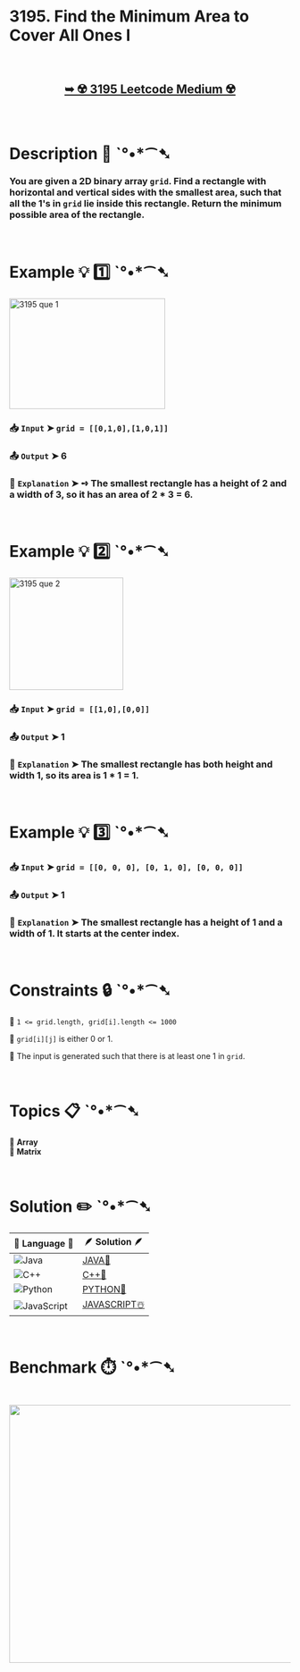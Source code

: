 # 3195. Find the Minimum Area to Cover All Ones I

</br>

<h2 align="center"> 

<a href="https://leetcode.com/problems/find-the-minimum-area-to-cover-all-ones-i/description/?envType=daily-question&envId=2025-08-22"><strong>➥ ☢️ 3195 Leetcode Medium ☢️ </strong></a>
</h2>

</br>

# Description 📜 ˋ°•*⁀➷

### You are given a 2D binary array `grid`. Find a rectangle with horizontal and vertical sides with the smallest area, such that all the 1's in `grid` lie inside this rectangle.  Return the minimum possible area of the rectangle.

</br>

# Example 💡 1️⃣ ˋ°•*⁀➷

<img width="279" height="198" alt="3195 que 1" src="https://github.com/user-attachments/assets/669f5a93-81e9-4259-8b28-1bf5465c306d" />

  ### 📥 `Input`  ➤ `grid = [[0,1,0],[1,0,1]]`

  ### 📤 `Output`  ➤ 6

  ### 🔦 `Explanation`  ➤ ➺ The smallest rectangle has a height of 2 and a width of 3, so it has an area of 2 * 3 = 6.

</br>

# Example 💡 2️⃣ ˋ°•*⁀➷

<img width="204" height="201" alt="3195 que 2" src="https://github.com/user-attachments/assets/21bde7c2-a4a7-4c5e-9f61-9a71e01f4900" />

  ### 📥 `Input` ➤ `grid = [[1,0],[0,0]]`

  ### 📤 `Output`  ➤ 1

  ### 🔦 `Explanation` ➤ The smallest rectangle has both height and width 1, so its area is 1 * 1 = 1.

</br>

# Example 💡 3️⃣ ˋ°•*⁀➷

  ### 📥 `Input` ➤ `grid = [[0, 0, 0], [0, 1, 0], [0, 0, 0]]`

  ### 📤 `Output`  ➤ 1

  ### 🔦 `Explanation`  ➤ The smallest rectangle has a height of 1 and a width of 1. It starts at the center index.

</br>

# Constraints 🔒 ˋ°•*⁀➷

🔹 `1 <= grid.length, grid[i].length <= 1000` </br>

🔹 `grid[i][j]` is either 0 or 1. </br>

🔹 The input is generated such that there is at least one 1 in `grid`. </br>

</br>

# Topics 📋 ˋ°•*⁀➷

🔸 **Array**  </br>
🔸 **Matrix**  </br>

</br>

# Solution ✏️ ˋ°•*⁀➷

| 📒 Language 📒  | 🪶 Solution 🪶 |
| ------------- | ------------- |
|  ![Java](https://img.shields.io/badge/java-%23ED8B00.svg?style=for-the-badge&logo=openjdk&logoColor=white)  | [JAVA🍁](https://github.com/Prakhar-002/LEETCODE/blob/main/%F0%9F%8D%84%20Daily%20Challenge%202025%20%F0%9F%8D%B3/%F0%9F%94%AC%20Examine%20Thoroughly%20%F0%9F%A7%AC/08%20Aug%20%F0%9F%8C%B8/22%20-%2008%20-%202025%20---%20%203195.%20Find%20the%20Minimum%20Area%20to%20Cover%20All%20Ones%20I%20%E2%98%83%EF%B8%8F%20%F0%9F%8D%81%20%F0%9F%8D%B0%20%F0%9F%8E%B2/%F0%9F%8D%81JAVA%20-%203195.%20Find%20the%20Minimum%20Area%20to%20Cover%20All%20Ones%20I.java) |
|  ![C++](https://img.shields.io/badge/c++-%2300599C.svg?style=for-the-badge&logo=c%2B%2B&logoColor=white)  | [C++🎲](https://github.com/Prakhar-002/LEETCODE/blob/main/%F0%9F%8D%84%20Daily%20Challenge%202025%20%F0%9F%8D%B3/%F0%9F%94%AC%20Examine%20Thoroughly%20%F0%9F%A7%AC/08%20Aug%20%F0%9F%8C%B8/22%20-%2008%20-%202025%20---%20%203195.%20Find%20the%20Minimum%20Area%20to%20Cover%20All%20Ones%20I%20%E2%98%83%EF%B8%8F%20%F0%9F%8D%81%20%F0%9F%8D%B0%20%F0%9F%8E%B2/%F0%9F%8E%B2CPP%20-%203195.%20Find%20the%20Minimum%20Area%20to%20Cover%20All%20Ones%20I.cpp)  |
|  ![Python](https://img.shields.io/badge/python-3670A0?style=for-the-badge&logo=python&logoColor=ffdd54)    | [PYTHON🍰](https://github.com/Prakhar-002/LEETCODE/blob/main/%F0%9F%8D%84%20Daily%20Challenge%202025%20%F0%9F%8D%B3/%F0%9F%94%AC%20Examine%20Thoroughly%20%F0%9F%A7%AC/08%20Aug%20%F0%9F%8C%B8/22%20-%2008%20-%202025%20---%20%203195.%20Find%20the%20Minimum%20Area%20to%20Cover%20All%20Ones%20I%20%E2%98%83%EF%B8%8F%20%F0%9F%8D%81%20%F0%9F%8D%B0%20%F0%9F%8E%B2/%F0%9F%8D%B0PYTHON%20-%203195.%20Find%20the%20Minimum%20Area%20to%20Cover%20All%20Ones%20I.py) |
| ![JavaScript](https://img.shields.io/badge/javascript-%23323330.svg?style=for-the-badge&logo=javascript&logoColor=%23F7DF1E)   | [JAVASCRIPT☃️](https://github.com/Prakhar-002/LEETCODE/blob/main/%F0%9F%8D%84%20Daily%20Challenge%202025%20%F0%9F%8D%B3/%F0%9F%94%AC%20Examine%20Thoroughly%20%F0%9F%A7%AC/08%20Aug%20%F0%9F%8C%B8/22%20-%2008%20-%202025%20---%20%203195.%20Find%20the%20Minimum%20Area%20to%20Cover%20All%20Ones%20I%20%E2%98%83%EF%B8%8F%20%F0%9F%8D%81%20%F0%9F%8D%B0%20%F0%9F%8E%B2/%E2%98%83%EF%B8%8FJAVASCRIPT%20-%203195.%20Find%20the%20Minimum%20Area%20to%20Cover%20All%20Ones%20I.js) |

</br>

# Benchmark ⏱️ ˋ°•*⁀➷

<h1  align="center" >

<img src ="https://github.com/user-attachments/assets/70c52bd3-90b2-4c31-a2ba-7166593dbcc4" width = "700px" height="462px" />

</h1>
